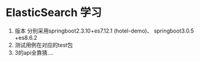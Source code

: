 # ElasticSearch 学习
1. 版本 分别采用springboot2.3.10+es7.12.1 (hotel-demo)、 springboot3.0.5 +es8.6.2
2. 测试用例在对应的test包
3. 3的api全靠猜....